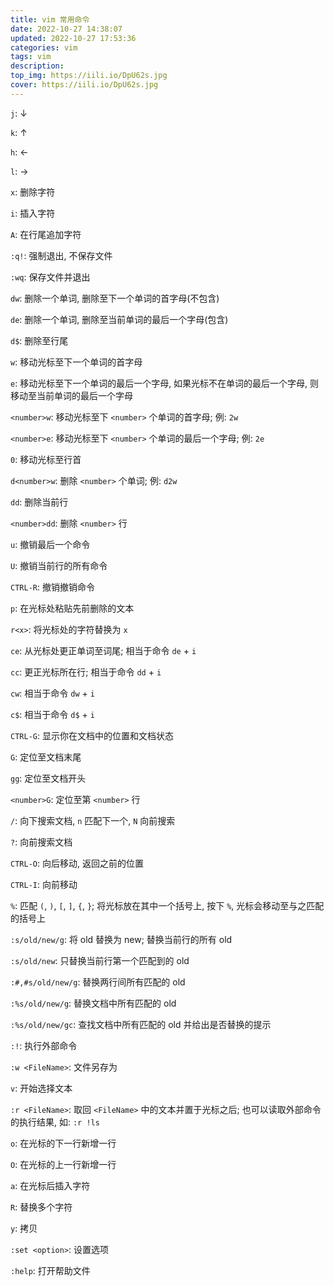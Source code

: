 ```yaml
---
title: vim 常用命令
date: 2022-10-27 14:38:07
updated: 2022-10-27 17:53:36
categories: vim
tags: vim
description:
top_img: https://iili.io/DpU62s.jpg
cover: https://iili.io/DpU62s.jpg
---
```



`j`: ↓

`k`: ↑

`h`: ←

`l`: →

`x`: 删除字符

`i`: 插入字符

`A`: 在行尾追加字符

`:q!`: 强制退出, 不保存文件

`:wq`: 保存文件并退出

`dw`: 删除一个单词, 删除至下一个单词的首字母(不包含)

`de`: 删除一个单词, 删除至当前单词的最后一个字母(包含)

`d$`: 删除至行尾

`w`: 移动光标至下一个单词的首字母

`e`: 移动光标至下一个单词的最后一个字母, 如果光标不在单词的最后一个字母, 则移动至当前单词的最后一个字母

`<number>w`: 移动光标至下 `<number>` 个单词的首字母; 例: `2w`

`<number>e`: 移动光标至下 `<number>` 个单词的最后一个字母; 例: `2e`

`0`: 移动光标至行首

`d<number>w`: 删除 `<number>` 个单词; 例: `d2w`

`dd`: 删除当前行

`<number>dd`: 删除 `<number>` 行

`u`: 撤销最后一个命令

`U`: 撤销当前行的所有命令

`CTRL-R`: 撤销撤销命令

`p`: 在光标处粘贴先前删除的文本

`r<x>`: 将光标处的字符替换为 `x`

`ce`: 从光标处更正单词至词尾; 相当于命令 `de` + `i`

`cc`: 更正光标所在行; 相当于命令 `dd` + `i`

`cw`: 相当于命令 `dw` + `i`

`c$`: 相当于命令 `d$` + `i`

`CTRL-G`: 显示你在文档中的位置和文档状态

`G`: 定位至文档末尾

`gg`: 定位至文档开头

`<number>G`: 定位至第 `<number>` 行

`/`: 向下搜索文档, `n` 匹配下一个, `N` 向前搜索

`?`: 向前搜索文档

`CTRL-O`: 向后移动, 返回之前的位置

`CTRL-I`: 向前移动

`%`: 匹配 `(`, `)`, `[`, `]`, `{`, `}`; 将光标放在其中一个括号上, 按下 `%`, 光标会移动至与之匹配的括号上

`:s/old/new/g`: 将 old 替换为 new; 替换当前行的所有 old

`:s/old/new`: 只替换当前行第一个匹配到的 old

`:#,#s/old/new/g`: 替换两行间所有匹配的 old

`:%s/old/new/g`: 替换文档中所有匹配的 old

`:%s/old/new/gc`: 查找文档中所有匹配的 old 并给出是否替换的提示

`:!`: 执行外部命令

`:w <FileName>`: 文件另存为

`v`: 开始选择文本

`:r <FileName>`: 取回 `<FileName>` 中的文本并置于光标之后; 也可以读取外部命令的执行结果, 如: `:r !ls`

`o`: 在光标的下一行新增一行

`O`: 在光标的上一行新增一行

`a`: 在光标后插入字符

`R`: 替换多个字符

`y`: 拷贝

`:set <option>`: 设置选项

`:help`: 打开帮助文件
